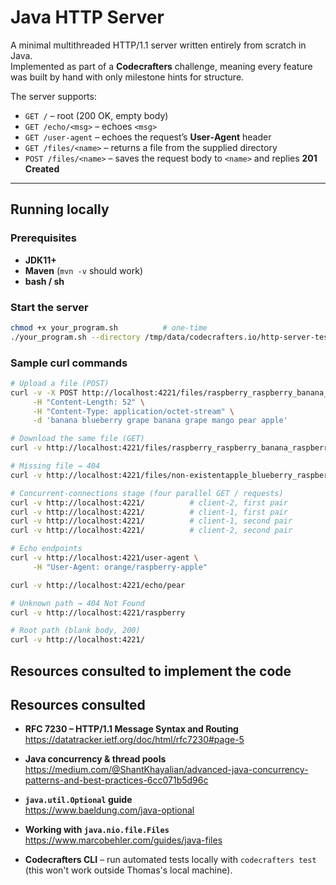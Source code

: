 # Java HTTP Server

A minimal multithreaded HTTP/1.1 server written entirely from scratch in Java.  
Implemented as part of a **Codecrafters** challenge, meaning every feature was built by hand with only milestone hints for structure.

The server supports:

* `GET /` – root (200 OK, empty body)
* `GET /echo/<msg>` – echoes `<msg>`
* `GET /user-agent` – echoes the request’s **User‑Agent** header
* `GET /files/<name>` – returns a file from the supplied directory
* `POST /files/<name>` – saves the request body to `<name>` and replies **201 Created**

---

## Running locally

### Prerequisites

* **JDK11+**
* **Maven** (`mvn -v` should work)
* **bash / sh**

### Start the server

```bash
chmod +x your_program.sh          # one‑time
./your_program.sh --directory /tmp/data/codecrafters.io/http-server-tester/
```

### Sample curl commands
```bash
# Upload a file (POST)
curl -v -X POST http://localhost:4221/files/raspberry_raspberry_banana_raspberry \
     -H "Content-Length: 52" \
     -H "Content-Type: application/octet-stream" \
     -d 'banana blueberry grape banana grape mango pear apple'

# Download the same file (GET)
curl -v http://localhost:4221/files/raspberry_raspberry_banana_raspberry

# Missing file → 404
curl -v http://localhost:4221/files/non-existentapple_blueberry_raspberry_grape

# Concurrent‑connections stage (four parallel GET / requests)
curl -v http://localhost:4221/          # client‑2, first pair
curl -v http://localhost:4221/          # client‑1, first pair
curl -v http://localhost:4221/          # client‑1, second pair
curl -v http://localhost:4221/          # client‑2, second pair

# Echo endpoints
curl -v http://localhost:4221/user-agent \
     -H "User-Agent: orange/raspberry-apple"

curl -v http://localhost:4221/echo/pear

# Unknown path → 404 Not Found
curl -v http://localhost:4221/raspberry

# Root path (blank body, 200)
curl -v http://localhost:4221/
```

## Resources consulted to implement the code
## Resources consulted

* **RFC 7230 – HTTP/1.1 Message Syntax and Routing**  
  <https://datatracker.ietf.org/doc/html/rfc7230#page-5>

* **Java concurrency & thread pools**  
  <https://medium.com/@ShantKhayalian/advanced-java-concurrency-patterns-and-best-practices-6cc071b5d96c>

* **`java.util.Optional` guide**  
  <https://www.baeldung.com/java-optional>

* **Working with `java.nio.file.Files`**  
  <https://www.marcobehler.com/guides/java-files>

* **Codecrafters CLI** – run automated tests locally with `codecrafters test` (this won't work outside Thomas's local machine).